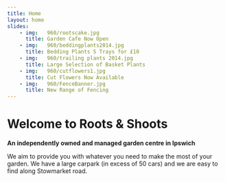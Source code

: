 ```yaml
---
title: Home
layout: home
slides:
    - img:   960/rootscake.jpg
      title: Garden Cafe Now Open
    - img:   960/beddingplants2014.jpg
      title: Bedding Plants 5 Trays for £10
    - img:   960/trailing plants 2014.jpg
      title: Large Selection of Basket Plants
    - img:   960/cutflowers1.jpg
      title: Cut Flowers Now Available
    - img:   960/FenceBanner.jpg
      title: New Range of Fencing
---
```


# Welcome to Roots &amp; Shoots

__An independently owned and managed garden centre in Ipswich__

We aim to provide you with whatever you need to make the most of your garden. We have a large carpark (in excess of 50 cars) and we are easy to find along Stowmarket road.
